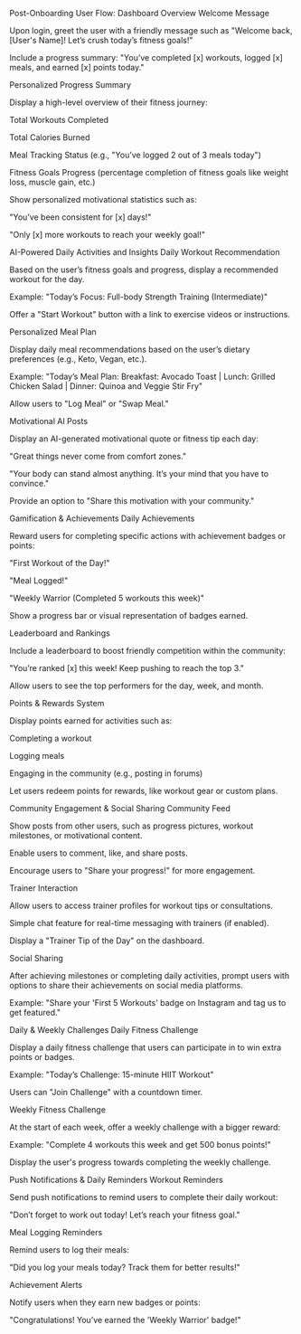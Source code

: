 Post-Onboarding User Flow:
Dashboard Overview
Welcome Message

Upon login, greet the user with a friendly message such as "Welcome back, [User's Name]! Let’s crush today’s fitness goals!"

Include a progress summary: "You’ve completed [x] workouts, logged [x] meals, and earned [x] points today."

Personalized Progress Summary

Display a high-level overview of their fitness journey:

Total Workouts Completed

Total Calories Burned

Meal Tracking Status (e.g., "You’ve logged 2 out of 3 meals today")

Fitness Goals Progress (percentage completion of fitness goals like weight loss, muscle gain, etc.)

Show personalized motivational statistics such as:

"You’ve been consistent for [x] days!"

"Only [x] more workouts to reach your weekly goal!"

AI-Powered Daily Activities and Insights
Daily Workout Recommendation

Based on the user’s fitness goals and progress, display a recommended workout for the day.

Example: "Today’s Focus: Full-body Strength Training (Intermediate)"

Offer a "Start Workout" button with a link to exercise videos or instructions.

Personalized Meal Plan

Display daily meal recommendations based on the user’s dietary preferences (e.g., Keto, Vegan, etc.).

Example: "Today’s Meal Plan: Breakfast: Avocado Toast | Lunch: Grilled Chicken Salad | Dinner: Quinoa and Veggie Stir Fry"

Allow users to "Log Meal" or "Swap Meal."

Motivational AI Posts

Display an AI-generated motivational quote or fitness tip each day:

"Great things never come from comfort zones."

"Your body can stand almost anything. It’s your mind that you have to convince."

Provide an option to "Share this motivation with your community."

Gamification & Achievements
Daily Achievements

Reward users for completing specific actions with achievement badges or points:

"First Workout of the Day!"

"Meal Logged!"

"Weekly Warrior (Completed 5 workouts this week)"

Show a progress bar or visual representation of badges earned.

Leaderboard and Rankings

Include a leaderboard to boost friendly competition within the community:

"You’re ranked [x] this week! Keep pushing to reach the top 3."

Allow users to see the top performers for the day, week, and month.

Points & Rewards System

Display points earned for activities such as:

Completing a workout

Logging meals

Engaging in the community (e.g., posting in forums)

Let users redeem points for rewards, like workout gear or custom plans.

Community Engagement & Social Sharing
Community Feed

Show posts from other users, such as progress pictures, workout milestones, or motivational content.

Enable users to comment, like, and share posts.

Encourage users to "Share your progress!" for more engagement.

Trainer Interaction

Allow users to access trainer profiles for workout tips or consultations.

Simple chat feature for real-time messaging with trainers (if enabled).

Display a "Trainer Tip of the Day" on the dashboard.

Social Sharing

After achieving milestones or completing daily activities, prompt users with options to share their achievements on social media platforms.

Example: "Share your 'First 5 Workouts' badge on Instagram and tag us to get featured."

Daily & Weekly Challenges
Daily Fitness Challenge

Display a daily fitness challenge that users can participate in to win extra points or badges.

Example: "Today’s Challenge: 15-minute HIIT Workout"

Users can "Join Challenge" with a countdown timer.

Weekly Fitness Challenge

At the start of each week, offer a weekly challenge with a bigger reward:

Example: "Complete 4 workouts this week and get 500 bonus points!"

Display the user's progress towards completing the weekly challenge.

Push Notifications & Daily Reminders
Workout Reminders

Send push notifications to remind users to complete their daily workout:

"Don’t forget to work out today! Let’s reach your fitness goal."

Meal Logging Reminders

Remind users to log their meals:

"Did you log your meals today? Track them for better results!"

Achievement Alerts

Notify users when they earn new badges or points:

"Congratulations! You’ve earned the 'Weekly Warrior' badge!"
